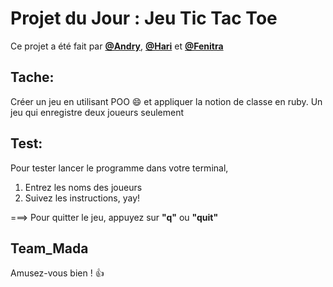 # Projet du Jour : Jeu Tic Tac Toe

Ce projet a été fait par [**@Andry**](https://github.com/Andryhajanirina), [**@Hari**](https://github.com/MinoHari) et [**@Fenitra**](https://github.com/tounaf)

## Tache:
Créer un jeu en utilisant POO :smile: et appliquer la notion de classe en ruby.
Un jeu qui enregistre deux joueurs seulement

## Test:
Pour tester lancer le programme dans votre terminal,
1. Entrez les noms des joueurs
2. Suivez les instructions, yay!

===> Pour quitter le jeu, appuyez sur **"q"** ou **"quit"**

## Team_Mada
Amusez-vous bien ! :thumbsup:
